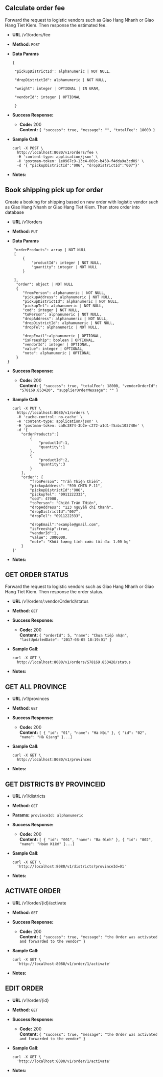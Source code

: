 **Calculate order fee**
----
Forward the request to logistic vendors such as Giao Hang Nhanh or Giao Hang Tiet Kiem. Then response the estimated fee.
* **URL**
 /v1/orders/fee

* **Method:**
  `POST`
 

* **Data Params**

   ```
   {
    
    "pickupDistrictId': alphanumeric | NOT NULL,
    
    "dropDistrictId": alphanumeric | NOT NULL,
    
    "weight": integer | OPTIONAL | IN GRAM,
    
    "vendorId": integer | OPTIONAL
    
    }
* **Success Response:**
  
  * **Code:** 200 <br />
    **Content:** `{
                      "success": true,
                      "message": "",
                      "totalFee": 18000
                  }`
 

* **Sample Call:**

    ``` 
    curl -X POST \
      http://localhost:8080/v1/orders/fee \
      -H 'content-type: application/json' \
      -H 'postman-token: 1e0967c9-13c4-009c-b458-f4dda9a3cd09' \
      -d '{ "pickupDistrictId":"006", "dropDistrictId":"007"}'
* **Notes:**


**Book shipping pick up for order**
----
Create a booking for shipping based on new order with logistic vendor such as Giao Hang Nhanh or Giao Hang Tiet Kiem. Then store order into database
* **URL**
 /v1/orders

* **Method:**
  `PUT`
 

* **Data Params**

```{
 	"orderProducts": array | NOT NULL
 	[
 	 	{
 	 		"productId": integer | NOT NULL,
 	 		"quantity": integer | NOT NULL
 	 	}
 	 	
 	],
     "order": object | NOT NULL
     {
        "fromPerson": alphanumeric | NOT NULL,
        "pickupAddress": alphanumeric | NOT NULL,
        "pickupDistrictId": alphanumeric | NOT NULL,
        "pickupTel": alphanumeric | NOT NULL,
        "cod": integer | NOT NULL,
        "toPerson": alphanumeric | NOT NULL,
        "dropAddress": alphanumeric | NOT NULL,
        "dropDistrictId": alphanumeric | NOT NULL,
        "dropTel": alphanumeric | NOT NULL,
         
        "dropEmail":alphanumeric | OPTIONAL,
        "isFreeship": boolean | OPTIONAL,
        "vendorId": integer | OPTIONAL,
        "value": integer | OPTIONAL,
        "note": alphanumeric | OPTIONAL
     }
 }
 ```
* **Success Response:**
  
  * **Code:** 200 <br />
    **Content:** `{
                      "success": true,
                      "totalFee": 18000,
                      "vendorOrderId": "S78169.853420",
                      "supplierOrderMessage": ""
                  }`
 

* **Sample Call:**

    ``` 
    curl -X PUT \
      http://localhost:8080/v1/orders \
      -H 'cache-control: no-cache' \
      -H 'content-type: application/json' \
      -H 'postman-token: ca0c3874-3b2e-c272-a1d1-f5abc103740e' \
      -d '{
        "orderProducts":[
            {
                "productId":1,
                "quantity":1
            },
            {
                "productId":2,
                "quantity":3
            }
        ],
        "order": {
            "fromPerson": "Trần Thiện Chiến",
            "pickupAddress": "590 CMT8 P.11",
            "pickupDistrictId":"006",
            "pickupTel": "0911222333",
            "cod": 47000,
            "toPerson": "Chiến Trần THiện",
            "dropAddress": "123 nguyễn chí thanh",
            "dropDistrictId":"007",
            "dropTel": "0911222333",
            
            "dropEmail":"example@gmail.com",
            "isFreeship":true,
            "vendorId":1,
            "value": 3000000,
            "note": "Khối lượng tính cước tối đa: 1.00 kg"
        }
    }'
* **Notes:**


**GET ORDER STATUS**
----
Forward the request to logistic vendors such as Giao Hang Nhanh or Giao Hang Tiet Kiem. Then response the order status.
* **URL**
 /v1/orders/:vendorOrderId/status

* **Method:**
  `GET`
 

* **Success Response:**
  
  * **Code:** 200 <br />
    **Content:** `{
                      "orderId": 5,
                      "name": "Chưa tiếp nhận",
                      "lastUpdatedDate": "2017-08-05 18:19:01"
                  }`
 

* **Sample Call:**

    ``` 
    curl -X GET \
      http://localhost:8080/v1/orders/S78169.853420/status
* **Notes:**


**GET ALL PROVINCE**
----
* **URL**
 /v1/provinces

* **Method:**
  `GET`
 

* **Success Response:**
  
  * **Code:** 200 <br />
    **Content:** `[
                      {
                          "id": "01",
                          "name": "Hà Nội"
                      },
                      {
                          "id": "02",
                          "name": "Hà Giang"
                      }...]`
 

* **Sample Call:**

    ``` 
    curl -X GET \
      http://localhost:8080/v1/provinces
* **Notes:**

**GET DISTRICTS BY PROVINCEID**
----
* **URL**
 /v1/districts

* **Method:**
  `GET`
 
* **Params:**
  `provinceId: alphanumeric`
* **Success Response:**
  
  * **Code:** 200 <br />
    **Content:** `[
                      {
                          "id": "001",
                          "name": "Ba Đình"
                      },
                      {
                          "id": "002",
                          "name": "Hoàn Kiếm"
                      }...]`
 

* **Sample Call:**

    ``` 
    curl -X GET \
      'http://localhost:8080/v1/districts?provinceId=01'
* **Notes:**

**ACTIVATE ORDER**
----
* **URL**
 /v1/order/{id}/activate

* **Method:**
  `GET`
 

* **Success Response:**
  
  * **Code:** 200 <br />
    **Content:** `{
                          "success": true,
                          "message": "the Order was activated and forwarded to the vendor"
                   }
                     `
 

* **Sample Call:**

    ``` 
    curl -X GET \
      'http://localhost:8080/v1/order/1/activate'
* **Notes:**

**EDIT ORDER**
----
* **URL**
 /v1/order/{id}

* **Method:**
  `GET`
 

* **Success Response:**
  
  * **Code:** 200 <br />
    **Content:** `{
                          "success": true,
                          "message": "the Order was activated and forwarded to the vendor"
                   }
                     `
 

* **Sample Call:**

    ``` 
    curl -X GET \
      'http://localhost:8080/v1/order/1/activate'
* **Notes:**